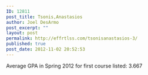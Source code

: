```yaml
---
ID: 12811
post_title: Tsonis,Anastasios
author: Joel DesArmo
post_excerpt: ""
layout: post
permalink: http://effrtlss.com/tsonisanastasios-3/
published: true
post_date: 2012-11-02 20:52:53
---
```

<p>Average GPA in Spring 2012 for first course listed: 3.667</p>